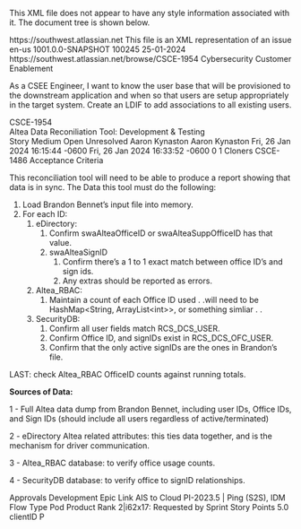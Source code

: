 This XML file does not appear to have any style information associated with it. The document tree is shown below.
<!--
RSS generated by JIRA (1001.0.0-SNAPSHOT#100245-sha1:82e305e7d43db6e8ddd4055d830036dd72369860) at Fri Jan 26 22:36:02 UTC 2024

It is possible to restrict the fields that are returned in this document by specifying the 'field' parameter in your request.
For example, to request only the issue key and summary add field=key&field=summary to the URL of your request.
 -->
<rss version="0.92">
<channel>
<title>Jira</title>
<link>https://southwest.atlassian.net</link>
<description>This file is an XML representation of an issue</description>
<language>en-us</language>
<build-info>
<version>1001.0.0-SNAPSHOT</version>
<build-number>100245</build-number>
<build-date>25-01-2024</build-date>
</build-info>
<item>
<title>[CSCE-1954] Altea Data Reconiliation Tool: Development & Testing</title>
<link>https://southwest.atlassian.net/browse/CSCE-1954</link>
<project id="10130" key="CSCE">Cybersecurity Customer Enablement</project>
<description><p>As a CSEE Engineer, I want to know the user base that will be provisioned to the downstream application and when so that users are setup appropriately in the target system. Create an LDIF to add associations to all existing users.</p></description>
<key id="4300843">CSCE-1954</key>
<summary>Altea Data Reconiliation Tool: Development & Testing</summary>
<type id="10018" iconUrl="https://southwest.atlassian.net/rest/api/2/universal_avatar/view/type/issuetype/avatar/10315?size=medium">Story</type>
<priority id="10003" iconUrl="https://southwest.atlassian.net/images/icons/priorities/major.svg">Medium</priority>
<status id="1" iconUrl="https://southwest.atlassian.net/images/icons/statuses/open.png" description="The issue is open and ready for the assignee to start work on it.">Open</status>
<statusCategory id="2" key="new" colorName="blue-gray"/>
<resolution id="-1">Unresolved</resolution>
<assignee accountid="712020:42a564de-7116-4fb9-83b1-7854dca5fb9a">Aaron Kynaston</assignee>
<reporter accountid="712020:42a564de-7116-4fb9-83b1-7854dca5fb9a">Aaron Kynaston</reporter>
<labels> </labels>
<created>Fri, 26 Jan 2024 16:15:44 -0600</created>
<updated>Fri, 26 Jan 2024 16:33:52 -0600</updated>
<due/>
<votes>0</votes>
<watches>1</watches>
<issuelinks>
<issuelinktype id="10001">
<name>Cloners</name>
<outwardlinks description="clones">
<issuelink>
<issuekey id="878756">CSCE-1486</issuekey>
</issuelink>
</outwardlinks>
</issuelinktype>
</issuelinks>
<attachments> </attachments>
<subtasks> </subtasks>
<customfields>
<customfield id="customfield_10054" key="com.atlassian.jira.plugin.system.customfieldtypes:textarea">
<customfieldname>Acceptance Criteria</customfieldname>
<customfieldvalues>
<customfieldvalue><p>This reconciliation tool will need to be able to produce a report showing that data is in sync. The Data this tool must do the following:</p> <ol> <li>Load Brandon Bennet’s input file into memory.</li> <li>For each ID: <ol> <li>eDirectory: <ol> <li>Confirm swaAlteaOfficeID or swaAlteaSuppOfficeID has that value.</li> <li>swaAlteaSignID <ol> <li>Confirm there’s a 1 to 1 exact match between office ID’s and sign ids.</li> <li>Any extras should be reported as errors.</li> </ol> </li> </ol> </li> <li>Altea_RBAC: <ol> <li>Maintain a count of each Office ID used . .will need to be HashMap&lt;String, ArrayList&lt;int&gt;&gt;, or something simliar . .</li> </ol> </li> <li>SecurityDB: <ol> <li>Confirm all user fields match RCS_DCS_USER.</li> <li>Confirm Office ID, and signIDs exist in RCS_DCS_OFC_USER.</li> <li>Confirm that the only active signIDs are the ones in Brandon’s file.</li> </ol> </li> </ol> </li> </ol> <p>LAST: check Altea_RBAC OfficeID counts against running totals.</p> <p><b>Sources of Data:</b></p> <p>1 - Full Altea data dump from Brandon Bennet, including user IDs, Office IDs, and Sign IDs (should include all users regardless of active/terminated)</p> <p>2 - eDirectory Altea related attributes: this ties data together, and is the mechanism for driver communication.</p> <p>3 - Altea_RBAC database: to verify office usage counts.</p> <p>4 - SecurityDB database: to verify office to signID relationships.</p></customfieldvalue>
</customfieldvalues>
</customfield>
<customfield id="customfield_10046" key="com.atlassian.servicedesk.approvals-plugin:sd-approvals">
<customfieldname>Approvals</customfieldname>
<customfieldvalues> </customfieldvalues>
</customfield>
<customfield id="customfield_10000" key="com.atlassian.jira.plugins.jira-development-integration-plugin:devsummarycf">
<customfieldname>Development</customfieldname>
<customfieldvalues> </customfieldvalues>
</customfield>
<customfield id="customfield_10014" key="com.pyxis.greenhopper.jira:gh-epic-link">
<customfieldname>Epic Link</customfieldname>
<customfieldvalues>
<customfieldvalue key="$xmlutils.escape($text)">AIS to Cloud PI-2023.5 | Ping (S2S), IDM</customfieldvalue>
</customfieldvalues>
</customfield>
<customfield id="customfield_10059" key="com.atlassian.jira.plugin.system.customfieldtypes:radiobuttons">
<customfieldname>Flow Type</customfieldname>
<customfieldvalues>
<customfieldvalue key="13624">
<![CDATA[ Pick One ]]>
</customfieldvalue>
</customfieldvalues>
</customfield>
<customfield id="customfield_10062" key="com.atlassian.jira.plugin.system.customfieldtypes:multicheckboxes">
<customfieldname>Pod</customfieldname>
<customfieldvalues>
<customfieldvalue key="15828">
<![CDATA[ CSCE ]]>
</customfieldvalue>
</customfieldvalues>
</customfield>
<customfield id="customfield_10055" key="com.atlassian.jira.plugin.system.customfieldtypes:select">
<customfieldname>Product</customfieldname>
<customfieldvalues>
<customfieldvalue key="11395">
<![CDATA[ IDM ]]>
</customfieldvalue>
</customfieldvalues>
</customfield>
<customfield id="customfield_10019" key="com.pyxis.greenhopper.jira:gh-lexo-rank">
<customfieldname>Rank</customfieldname>
<customfieldvalues>
<customfieldvalue>2|i62x17:</customfieldvalue>
</customfieldvalues>
</customfield>
<customfield id="customfield_10063" key="com.atlassian.jira.plugin.system.customfieldtypes:select">
<customfieldname>Requested by</customfieldname>
<customfieldvalues>
<customfieldvalue key="17103">
<![CDATA[ Customer and Commercial ]]>
</customfieldvalue>
</customfieldvalues>
</customfield>
<customfield id="customfield_10020" key="com.pyxis.greenhopper.jira:gh-sprint">
<customfieldname>Sprint</customfieldname>
<customfieldvalues> </customfieldvalues>
</customfield>
<customfield id="customfield_10033" key="com.atlassian.jira.plugin.system.customfieldtypes:float">
<customfieldname>Story Points</customfieldname>
<customfieldvalues>
<customfieldvalue>5.0</customfieldvalue>
</customfieldvalues>
</customfield>
<customfield id="customfield_10102" key="com.atlassian.jira.plugin.system.customfieldtypes:labels">
<customfieldname>clientID</customfieldname>
<customfieldvalues>
<label>P</label>
</customfieldvalues>
</customfield>
</customfields>
</item>
</channel>
</rss>
